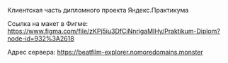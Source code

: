 Клиентская часть дипломного проекта Яндекс.Практикума 


Ссылка на макет в Фигме: https://www.figma.com/file/zKPj5iu3DfCiNnrigaMlHy/Praktikum-Diplom?node-id=932%3A2618

Адрес сервера: https://beatfilm-explorer.nomoredomains.monster
